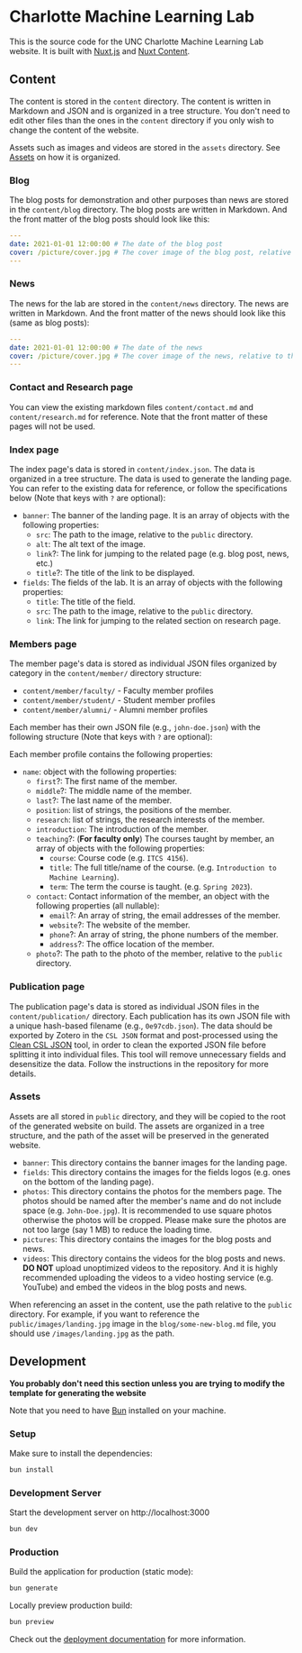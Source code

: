 # Charlotte Machine Learning Lab

This is the source code for the UNC Charlotte Machine Learning Lab website. It is built with [Nuxt.js](https://nuxtjs.org) and [Nuxt Content](https://content.nuxtjs.org/).

## Content

The content is stored in the `content` directory. The content is written in Markdown and JSON and is organized in a tree structure. You don't need to edit other files than the ones in the `content` directory if you only wish to change the content of the website.

Assets such as images and videos are stored in the `assets` directory. See [Assets](#assets) on how it is organized.

### Blog

The blog posts for demonstration and other purposes than news are stored in the `content/blog` directory. The blog posts are written in Markdown. And the front matter of the blog posts should look like this:

```yaml
---
date: 2021-01-01 12:00:00 # The date of the blog post
cover: /picture/cover.jpg # The cover image of the blog post, relative to the `public` directory
---
```

### News

The news for the lab are stored in the `content/news` directory. The news are written in Markdown. And the front matter of the news should look like this (same as blog posts):

```yaml
---
date: 2021-01-01 12:00:00 # The date of the news
cover: /picture/cover.jpg # The cover image of the news, relative to the `public` directory
---
```

### Contact and Research page

You can view the existing markdown files `content/contact.md` and `content/research.md` for reference. Note that the front matter of these pages will not be used.

### Index page

The index page's data is stored in `content/index.json`. The data is organized in a tree structure. The data is used to generate the landing page. You can refer to the existing data for reference, or follow the specifications below (Note that keys with `?` are optional):

- `banner`: The banner of the landing page. It is an array of objects with the following properties:
  - `src`: The path to the image, relative to the `public` directory.
  - `alt`: The alt text of the image.
  - `link`?: The link for jumping to the related page (e.g. blog post, news, etc.)
  - `title`?: The title of the link to be displayed.
- `fields`: The fields of the lab. It is an array of objects with the following properties:
  - `title`: The title of the field.
  - `src`: The path to the image, relative to the `public` directory.
  - `link`: The link for jumping to the related section on research page.

### Members page

The member page's data is stored as individual JSON files organized by category in the `content/member/` directory structure:
- `content/member/faculty/` - Faculty member profiles
- `content/member/student/` - Student member profiles  
- `content/member/alumni/` - Alumni member profiles

Each member has their own JSON file (e.g., `john-doe.json`) with the following structure (Note that keys with `?` are optional):

Each member profile contains the following properties:
- `name`: object with the following properties:
    - `first`?: The first name of the member.
    - `middle`?: The middle name of the member.
    - `last`?: The last name of the member.
  - `position`: list of strings, the positions of the member.
  - `research`: list of strings, the research interests of the member.
  - `introduction`: The introduction of the member.
  - `teaching`?: (**For faculty only**) The courses taught by member, an array of objects with the following properties:
    - `course`: Course code (e.g. `ITCS 4156`).
    - `title`: The full title/name of the course. (e.g. `Introduction to Machine Learning`).
    - `term`: The term the course is taught. (e.g. `Spring 2023`).
  - `contact`: Contact information of the member, an object with the following properties (all nullable):
    - `email`?: An array of string, the email addresses of the member.
    - `website`?: The website of the member.
    - `phone`?: An array of string, the phone numbers of the member.
    - `address`?: The office location of the member.
  - `photo`?: The path to the photo of the member, relative to the `public` directory.

### Publication page

The publication page's data is stored as individual JSON files in the `content/publication/` directory. Each publication has its own JSON file with a unique hash-based filename (e.g., `0e97cdb.json`). The data should be exported by Zotero in the `CSL JSON` format and post-processed using the [Clean CSL JSON](https://github.com/CharlotteML/Clean-CSL-JSON) tool, in order to clean the exported JSON file before splitting it into individual files. This tool will remove unnecessary fields and desensitize the data. Follow the instructions in the repository for more details.

### Assets

Assets are all stored in `public` directory, and they will be copied to the root of the generated website on build. The assets are organized in a tree structure, and the path of the asset will be preserved in the generated website.

- `banner`: This directory contains the banner images for the landing page.
- `fields`: This directory contains the images for the fields logos (e.g. ones on the bottom of the landing page).
- `photos`: This directory contains the photos for the members page. The photos should be named after the member's name and do not include space (e.g. `John-Doe.jpg`). It is recommended to use square photos otherwise the photos will be cropped. Please make sure the photos are not too large (say 1 MB) to reduce the loading time.
- `pictures`: This directory contains the images for the blog posts and news.
- `videos`: This directory contains the videos for the blog posts and news. **DO NOT** upload unoptimized videos to the repository. And it is highly recommended uploading the videos to a video hosting service (e.g. YouTube) and embed the videos in the blog posts and news.

When referencing an asset in the content, use the path relative to the `public` directory. For example, if you want to reference the `public/images/landing.jpg` image in the `blog/some-new-blog.md` file, you should use `/images/landing.jpg` as the path.

## Development

**You probably don't need this section unless you are trying to modify the template for generating the website**

Note that you need to have [Bun](https://bun.sh/) installed on your machine.

### Setup

Make sure to install the dependencies:

```bash
bun install
```

### Development Server

Start the development server on http://localhost:3000

```bash
bun dev
```

### Production

Build the application for production (static mode):

```bash
bun generate
```

Locally preview production build:

```bash
bun preview
```

Check out the [deployment documentation](https://nuxt.com/docs/getting-started/deployment) for more information.
